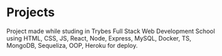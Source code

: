 # Projects
Project made while studing in Trybes Full Stack Web Development School using HTML, CSS, JS, React, Node, Express, MySQL, Docker, TS, MongoDB, Sequeliza, OOP, Heroku for deploy. 

